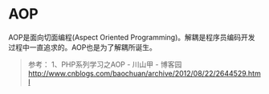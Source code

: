 # AOP

AOP是面向切面编程(Aspect Oriented Programming)。解耦是程序员编码开发过程中一直追求的。AOP也是为了解耦所诞生。

> 参考：
1、PHP系列学习之AOP - 川山甲 - 博客园
http://www.cnblogs.com/baochuan/archive/2012/08/22/2644529.html

